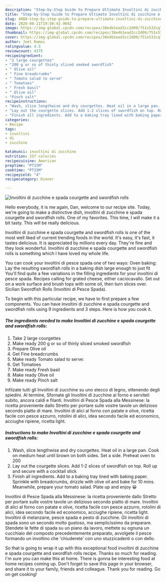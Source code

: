 ```yaml
---
description: "Step-by-Step Guide to Prepare Ultimate Involtini di zucchine e spada courgette and swordfish rolls"
title: "Step-by-Step Guide to Prepare Ultimate Involtini di zucchine e spada courgette and swordfish rolls"
slug: 4888-step-by-step-guide-to-prepare-ultimate-involtini-di-zucchine-e-spada-courgette-and-swordfish-rolls
date: 2020-08-21T19:50:43.904Z
image: https://img-global.cpcdn.com/recipes/38e4b1ead2cc2d09/751x532cq70/involtini-di-zucchine-e-spada-courgette-and-swordfish-rolls-recipe-main-photo.jpg
thumbnail: https://img-global.cpcdn.com/recipes/38e4b1ead2cc2d09/751x532cq70/involtini-di-zucchine-e-spada-courgette-and-swordfish-rolls-recipe-main-photo.jpg
cover: https://img-global.cpcdn.com/recipes/38e4b1ead2cc2d09/751x532cq70/involtini-di-zucchine-e-spada-courgette-and-swordfish-rolls-recipe-main-photo.jpg
author: Joel Ramos
ratingvalue: 4.5
reviewcount: 4375
recipeingredient:
- "2 large courgettes"
- "200 g or so of thinly sliced smoked swordfish"
- " Olive oil"
- " Fine breadcrumbs"
- " Tomato salad to serve"
- " Tomatoes"
- " Fresh basil"
- " Olive oil"
- "Pinch salt"
recipeinstructions:
- "Wash, slice lengthwise and dry courgettes. Heat oil in a large pan. Cook on medium heat until brown on both sides. Set a side. Preheat oven to 200"
- "Lay out the courgette slices. Add 1-2 slices of swordfish on top. Roll up and secure with a cocktail stick"
- "Finish all ingredients. Add to a baking tray lined with baking paper. Sprinkle with breadcrumbs, drizzle with olive oil and bake for 10 mins. Meanwhile, prepare your tomato salad. Plate up and enjoy 😀"
categories:
- Recipe
tags:
- involtini
- di
- zucchine

katakunci: involtini di zucchine 
nutrition: 257 calories
recipecuisine: American
preptime: "PT15M"
cooktime: "PT33M"
recipeyield: "4"
recipecategory: Dinner

---
```



![Involtini di zucchine e spada courgette and swordfish rolls](https://img-global.cpcdn.com/recipes/38e4b1ead2cc2d09/751x532cq70/involtini-di-zucchine-e-spada-courgette-and-swordfish-rolls-recipe-main-photo.jpg)

Hello everybody, it is me again, Dan, welcome to our recipe site. Today, we're going to make a distinctive dish, involtini di zucchine e spada courgette and swordfish rolls. One of my favorites. This time, I will make it a bit tasty. This will be really delicious.

Involtini di zucchine e spada courgette and swordfish rolls is one of the most well liked of current trending foods in the world. It's easy, it's fast, it tastes delicious. It is appreciated by millions every day. They're fine and they look wonderful. Involtini di zucchine e spada courgette and swordfish rolls is something which I have loved my whole life.

You can cook your involtini di pesce spada one of two ways: Oven baking: Lay the resulting swordfish rolls in a baking dish large enough to just fit You&#39;ll find quite a few variations in the filling ingredients for your involtini di pesce spada. Recipes calling for grated cheese, either caciocavallo. Set out on a work surface and brush tops with some oil, then turn slices over. Sicilian Swordfish Rolls (Involtini di Pesce Spada).


To begin with this particular recipe, we have to first prepare a few components. You can have involtini di zucchine e spada courgette and swordfish rolls using 9 ingredients and 3 steps. Here is how you cook it.

<!--inarticleads1-->

##### The ingredients needed to make Involtini di zucchine e spada courgette and swordfish rolls:

1. Take 2 large courgettes
1. Make ready 200 g or so of thinly sliced smoked swordfish
1. Prepare  Olive oil
1. Get  Fine breadcrumbs
1. Make ready  Tomato salad to serve:
1. Get  Tomatoes
1. Make ready  Fresh basil
1. Make ready  Olive oil
1. Make ready Pinch salt


Infilzate tutti gli Involtini di zucchine su uno stecco di legno, ottenendo degli spiedini. Al termine, Sfornate gli Involtini di zucchine al forno e serviteli subito, ancora caldi e filanti. Involtini di Pesce Spada alla Messinese: la ricetta proveniente dallo Stretto per portare sulle vostre tavole un delizioso secondo piatto di mare. Involtini di alici al forno con patate e olive, ricetta facile con pesce azzurro, rotolini di alici, idea secondo facile ed economico, acciughe ripiene, ricetta light. 

<!--inarticleads2-->

##### Instructions to make Involtini di zucchine e spada courgette and swordfish rolls:

1. Wash, slice lengthwise and dry courgettes. Heat oil in a large pan. Cook on medium heat until brown on both sides. Set a side. Preheat oven to 200
1. Lay out the courgette slices. Add 1-2 slices of swordfish on top. Roll up and secure with a cocktail stick
1. Finish all ingredients. Add to a baking tray lined with baking paper. Sprinkle with breadcrumbs, drizzle with olive oil and bake for 10 mins. Meanwhile, prepare your tomato salad. Plate up and enjoy 😀


Involtini di Pesce Spada alla Messinese: la ricetta proveniente dallo Stretto per portare sulle vostre tavole un delizioso secondo piatto di mare. Involtini di alici al forno con patate e olive, ricetta facile con pesce azzurro, rotolini di alici, idea secondo facile ed economico, acciughe ripiene, ricetta light. Involtini di melanzane, pesce spada e pesto di zucchine. Gli involtini di spada sono un secondo molto gustoso, ma semplicissimo da preparare. Stendete le fette di spada su un piano da lavoro, mettete su ognuna un cucchiaio del composto precedentemente preparato, avvolgete il pesce formando un involtino che &#39;chiuderete&#39; con uno stuzzicadenti o con dello. 

So that is going to wrap it up with this exceptional food involtini di zucchine e spada courgette and swordfish rolls recipe. Thanks so much for reading. I'm sure you can make this at home. There is gonna be interesting food at home recipes coming up. Don't forget to save this page in your browser, and share it to your family, friends and colleague. Thank you for reading. Go on get cooking!
